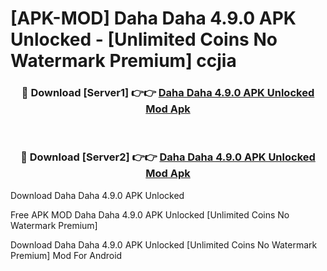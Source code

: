 # [APK-MOD] Daha Daha 4.9.0 APK Unlocked - [Unlimited Coins No Watermark Premium] ccjia



<div align="center">
<h3>🔴 Download [Server1] 👉👉 <a href="https://momento.my/?title=Daha_Daha_4.9.0_APK_Unlocked">Daha Daha 4.9.0 APK Unlocked Mod Apk</a></h3><br>

<h3>🔴 Download [Server2] 👉👉 <a href="https://momento.my/?title=Daha_Daha_4.9.0_APK_Unlocked">Daha Daha 4.9.0 APK Unlocked Mod Apk</a></h3>
</div>



Download Daha Daha 4.9.0 APK Unlocked 

Free APK MOD Daha Daha 4.9.0 APK Unlocked [Unlimited Coins No Watermark Premium]

Download Daha Daha 4.9.0 APK Unlocked [Unlimited Coins No Watermark Premium] Mod For Android
